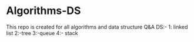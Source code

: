 # Algorithms-DS
This repo is created for all algorithms and data structure Q&amp;A 
DS:-
1: linked list
2:-tree
3:-queue
4:- stack
